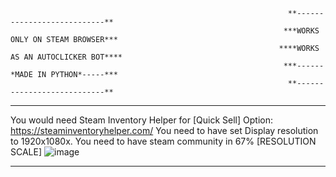 

                                                                  **---------------------------**
                                                                 ***WORKS ONLY ON STEAM BROWSER***
                                                                ****WORKS AS AN AUTOCLICKER BOT****
                                                                 ***------*MADE IN PYTHON*-----***
                                                                  **---------------------------**

-------------------------------------------------------------------------------------------------------------------------------------------------------------------------

You would need Steam Inventory Helper for [Quick Sell] Option: https://steaminventoryhelper.com/
You need to have set Display resolution to 1920x1080x.
You need to have steam community in 67% [RESOLUTION SCALE]
![image](https://user-images.githubusercontent.com/47438497/231296647-1b5428ec-7942-478f-9c5d-403d9609de5e.png)

-------------------------------------------------------------------------------------------------------------------------------------------------------------------------
